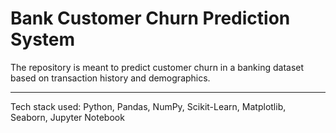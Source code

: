 # Bank Customer Churn Prediction System
The repository is meant to predict customer churn in a banking dataset based on transaction history and demographics.
<hr>
Tech stack used: Python, Pandas, NumPy, Scikit-Learn, Matplotlib, Seaborn, Jupyter Notebook
